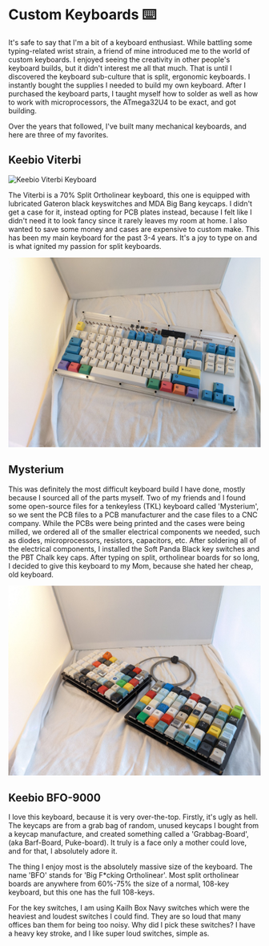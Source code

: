# Custom Keyboards ⌨️
It's safe to say that I'm a bit of a keyboard enthusiast. 
While battling some typing-related wrist strain, a friend of mine introduced me to the world of custom keyboards.
I enjoyed seeing the creativity in other people's keyboard builds, but it didn't interest me all that much.
That is until I discovered the keyboard sub-culture that is split, ergonomic keyboards. 
I instantly bought the supplies I needed to build my own keyboard.
After I purchased the keyboard parts, I taught myself how to solder as well as how to work with microprocessors, the ATmega32U4 to be exact, and got building.

Over the years that followed, I've built many mechanical keyboards, and here are three of my favorites.

## Keebio Viterbi
![Keebio Viterbi Keyboard](https://user-images.githubusercontent.com/56559210/164785447-65404a44-33fb-4cfe-b682-88249f930bfe.jpg "Keebio Viterbi Keyboard")

The Viterbi is a 70% Split Ortholinear keyboard, 
this one is equipped with lubricated Gateron black keyswitches and MDA Big Bang keycaps. 
I didn't get a case for it, instead opting for PCB plates instead, 
because I felt like I didn't need it to look fancy since it rarely leaves my room at home. 
I also wanted to save some money and cases are expensive to custom make.
This has been my main keyboard for the past 3-4 years. 
It's a joy to type on and is what ignited my passion for split keyboards.

![Mysterium Keyboard](https://github.com/robby-latourette/Portfolio/blob/main/Keyboard%20Projects/Mysterium/PXL_20220422_193144777.MP.jpg "Mysterium Keyboard")
## Mysterium
This was definitely the most difficult keyboard build I have done, mostly because I sourced all of the parts myself. 
Two of my friends and I found some open-source files for a tenkeyless (TKL) keyboard called 'Mysterium', 
so we sent the PCB files to a PCB manufacturer and the case files to a CNC company. 
While the PCBs were being printed and the cases were being milled, we ordered all of the smaller electrical components we needed, 
such as diodes, microprocessors, resistors, capacitors, etc.
After soldering all of the electrical components, I installed the Soft Panda Black key switches and the PBT Chalk key caps.
After typing on split, ortholinear boards for so long, I decided to give this keyboard to my Mom, because she hated her cheap, old keyboard.

![Keebio BFO-9000 Keyboard](https://github.com/robby-latourette/Portfolio/blob/main/Keyboard%20Projects/BFO-9000/PXL_20220422_194022316.jpg "Keebio BFO-9000 Keyboard")
## Keebio BFO-9000
I love this keyboard, because it is very over-the-top. 
Firstly, it's ugly as hell. 
The keycaps are from a grab bag of random, unused keycaps I bought from a keycap manufacture, and created something called a 'Grabbag-Board', (aka Barf-Board, Puke-board).
It truly is a face only a mother could love, and for that, I absolutely adore it.

The thing I enjoy most is the absolutely massive size of the keyboard. 
The name 'BFO' stands for 'Big F\*cking Ortholinear'.
Most split ortholinear boards are anywhere from 60%-75% the size of a normal, 108-key keyboard, but this one has the full 108-keys.

For the key switches, I am using Kailh Box Navy switches which were the heaviest and loudest switches I could find.
They are so loud that many offices ban them for being too noisy.
Why did I pick these switches? 
I have a heavy key stroke, and I like super loud switches, simple as. 

